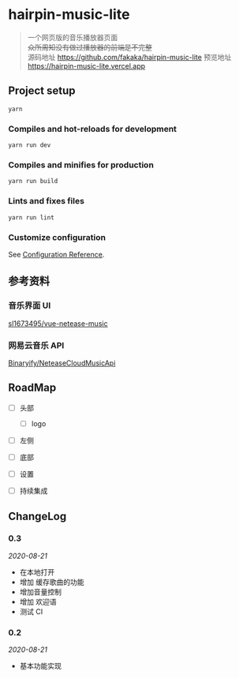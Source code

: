 # hairpin-music-lite
> 一个网页版的音乐播放器页面  
> ~~众所周知没有做过播放器的前端是不完整~~  
> 源码地址 <https://github.com/fakaka/hairpin-music-lite>
> 预览地址 <https://hairpin-music-lite.vercel.app>

## Project setup
```
yarn
```

### Compiles and hot-reloads for development
```
yarn run dev
```

### Compiles and minifies for production
```
yarn run build
```

### Lints and fixes files
```
yarn run lint
```

### Customize configuration
See [Configuration Reference](https://cli.vuejs.org/config/).



## 参考资料

### 音乐界面 UI
[sl1673495/vue-netease-music](https://github.com/sl1673495/vue-netease-music)

### 网易云音乐 API 
[Binaryify/NeteaseCloudMusicApi](https://github.com/Binaryify/NeteaseCloudMusicApi)


## RoadMap
- [ ] 头部
    - [ ] logo
- [ ] 左侧
- [ ] 底部
- [ ] 设置
- [ ] 持续集成


## ChangeLog

### 0.3
*2020-08-21*

- 在本地打开
- 增加 缓存歌曲的功能
- 增加音量控制
- 增加 欢迎语
- 测试 CI

### 0.2
*2020-08-21*

- 基本功能实现
